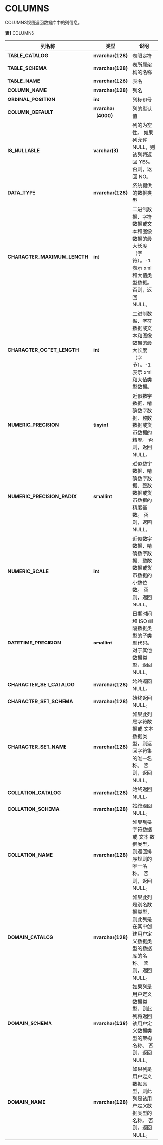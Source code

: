 # COLUMNS

COLUMNS视图返回数据库中的列信息。

**表1** COLUMNS

<table aria-label="表1" class="table table-sm margin-top-none">
    <thead>
        <tr>
            <th>列名称</th>
            <th>类型</th>
            <th>说明</th>
        </tr>
    </thead>
    <tbody>
        <tr>
            <td><strong>TABLE_CATALOG</strong></td>
            <td><strong>nvarchar(128)</strong></td>
            <td>表限定符</td>
        </tr>
        <tr>
            <td><strong>TABLE_SCHEMA</strong></td>
            <td><strong>nvarchar(128)</strong></td>
            <td>表所属架构的名称</td>
        </tr>
        <tr>
            <td><strong>TABLE_NAME</strong></td>
            <td><strong>nvarchar(128)</strong></td>
            <td>表名</td>
        </tr>
        <tr>
            <td><strong>COLUMN_NAME</strong></td>
            <td><strong>nvarchar(128)</strong></td>
            <td>列名</td>
        </tr>
        <tr>
            <td><strong>ORDINAL_POSITION</strong></td>
            <td><strong>int</strong></td>
            <td>列标识号</td>
        </tr>
        <tr>
            <td><strong>COLUMN_DEFAULT</strong></td>
            <td><strong>nvarchar（4000）</strong></td>
            <td>列的默认值</td>
        </tr>
        <tr>
            <td><strong>IS_NULLABLE</strong></td>
            <td><strong>varchar(3)</strong></td>
            <td>列的为空性。 如果列允许 NULL，则该列将返回 YES。 否则，返回 NO。</td>
        </tr>
        <tr>
            <td><strong>DATA_TYPE</strong></td>
            <td><strong>nvarchar(128)</strong></td>
            <td>系统提供的数据类型</td>
        </tr>
        <tr>
            <td><strong>CHARACTER_MAXIMUM_LENGTH</strong></td>
            <td><strong>int</strong></td>
            <td>二进制数据、字符数据或文本和图像数据的最大长度（字符）。-1 表示 xml 和大值类型数据。 否则，返回 NULL。 </td>
        </tr>
        <tr>
            <td><strong>CHARACTER_OCTET_LENGTH</strong></td>
            <td><strong>int</strong></td>
            <td>二进制数据、字符数据或文本和图像数据的最大长度（字节）。-1 表示 xml 和大值类型数据。</td>
        </tr>
        <tr>
            <td><strong>NUMERIC_PRECISION</strong></td>
            <td><strong>tinyint</strong></td>
            <td>近似数字数据、精确数字数据、整数数据或货币数据的精度。 否则，返回 NULL。</td>
        </tr>
        <tr>
            <td><strong>NUMERIC_PRECISION_RADIX</strong></td>
            <td><strong>smallint</strong></td>
            <td>近似数字数据、精确数字数据、整数数据或货币数据的精度基数。 否则，返回 NULL。</td>
        </tr>
        <tr>
            <td><strong>NUMERIC_SCALE</strong></td>
            <td><strong>int</strong></td>
            <td>近似数字数据、精确数字数据、整数数据或货币数据的小数位数。 否则，返回 NULL。</td>
        </tr>
        <tr>
            <td><strong>DATETIME_PRECISION</strong></td>
            <td><strong>smallint</strong></td>
            <td>日期时间和 ISO 间隔数据类型的子类型代码。 对于其他数据类型，返回 NULL。</td>
        </tr>
        <tr>
            <td><strong>CHARACTER_SET_CATALOG</strong></td>
            <td><strong>nvarchar(128)</strong></td>
            <td>始终返回 NULL。</td>
        </tr>
        <tr>
            <td><strong>CHARACTER_SET_SCHEMA</strong></td>
            <td><strong>nvarchar(128)</strong></td>
            <td>始终返回 NULL。</td>
        </tr>
        <tr>
            <td><strong>CHARACTER_SET_NAME</strong></td>
            <td><strong>nvarchar(128)</strong></td>
            <td>如果此列是字符数据或 文本 数据类型，则返回字符集的唯一名称。 否则，返回 NULL。</td>
        </tr>
        <tr>
            <td><strong>COLLATION_CATALOG</strong></td>
            <td><strong>nvarchar(128)</strong></td>
            <td>始终返回 NULL。</td>
        </tr>
        <tr>
            <td><strong>COLLATION_SCHEMA</strong></td>
            <td><strong>nvarchar(128)</strong></td>
            <td>始终返回 NULL。</td>
        </tr>
        <tr>
            <td><strong>COLLATION_NAME</strong></td>
            <td><strong>nvarchar(128)</strong></td>
            <td>如果列是字符数据或 文本 数据类型，则返回排序规则的唯一名称。 否则，返回 NULL。</td>
        </tr>
        <tr>
            <td><strong>DOMAIN_CATALOG</strong></td>
            <td><strong>nvarchar(128)</strong></td>
            <td>如果此列是别名数据类型，则此列是在其中创建用户定义数据类型的数据库的名称。 否则，返回 NULL。</td>
        </tr>
        <tr>
            <td><strong>DOMAIN_SCHEMA</strong></td>
            <td><strong>nvarchar(128)</strong></td>
            <td>如果列是用户定义数据类型，则此列将返回该用户定义数据类型的架构名称。 否则，返回 NULL。</td>
        </tr>
        <tr>
            <td><strong>DOMAIN_NAME</strong></td>
            <td><strong>nvarchar(128)</strong></td>
            <td>如果列是用户定义数据类型，则此列是该用户定义数据类型的名称。 否则，返回 NULL。</td>
        </tr>
    </tbody>
</table>